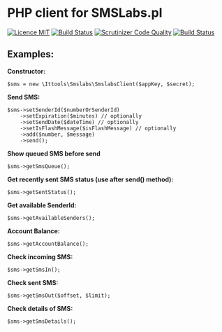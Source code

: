 PHP client for SMSLabs.pl
======
[![Licence MIT](https://img.shields.io/badge/License-MIT-blue.svg)](https://opensource.org/licenses/MIT)
[![Build Status](https://scrutinizer-ci.com/g/jpyzio/php-lib-smslab/badges/build.png?b=master)](https://scrutinizer-ci.com/g/jpyzio/php-lib-smslab/build-status/master)
[![Scrutinizer Code Quality](https://scrutinizer-ci.com/g/jpyzio/php-lib-smslab/badges/quality-score.png?b=master)](https://scrutinizer-ci.com/g/jpyzio/php-lib-smslab/?branch=master)
[![Build Status](https://travis-ci.org/jpyzio/php-lib-smslab.svg?branch=master)](https://travis-ci.org/jpyzio/php-lib-smslab)

Examples:
--
**Constructor:**
```
$sms = new \Ittools\Smslabs\SmslabsClient($appKey, $secret);
 ```

**Send SMS:**
```
$sms->setSenderId($numberOrSenderId)
    ->setExpiration($minutes) // optionally
    ->setSendDate($dateTime) // optionally
    ->setIsFlashMessage($isFlashMessage) // optionally
    ->add($number, $message)
    ->send();
```

**Show queued SMS before send**
```
$sms->getSmsQueue();
```

**Get recently sent SMS status (use after send() method):**
```
$sms->getSentStatus();
```

**Get available SenderId:**
```
$sms->getAvailableSenders();
```

**Account Balance:**
```
$sms->getAccountBalance();
```

**Check incoming SMS:**
```
$sms->getSmsIn();
```

**Check sent SMS:**
```
$sms->getSmsOut($offset, $limit);
```

**Check details of SMS:**
```
$sms->getSmsDetails();
```
